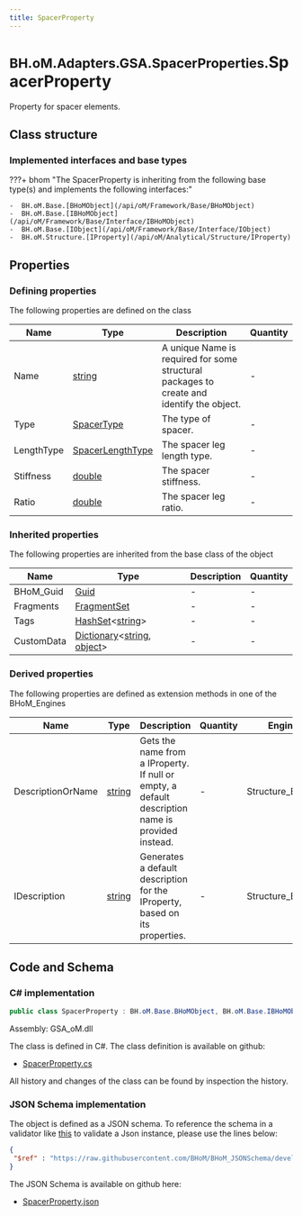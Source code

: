 ```yaml
---
title: SpacerProperty
---
```


# <small>BH.oM.Adapters.GSA.SpacerProperties.</small>**SpacerProperty**

Property for spacer elements.

## Class structure

### Implemented interfaces and base types

???+ bhom "The SpacerProperty is inheriting from the following base type(s) and implements the following interfaces:"

    -  BH.oM.Base.[BHoMObject](/api/oM/Framework/Base/BHoMObject)
    -  BH.oM.Base.[IBHoMObject](/api/oM/Framework/Base/Interface/IBHoMObject)
    -  BH.oM.Base.[IObject](/api/oM/Framework/Base/Interface/IObject)
    -  BH.oM.Structure.[IProperty](/api/oM/Analytical/Structure/IProperty)


## Properties



### Defining properties

The following properties are defined on the class

| Name             | Type             | Description      | Quantity         |
|------------------|------------------|------------------|------------------|
| Name | [string](https://learn.microsoft.com/en-us/dotnet/api/System.String?view=netstandard-2.0) | A unique Name is required for some structural packages to create and identify the object. | - |
| Type | [SpacerType](/api/oM/Adapter/Adapters/GSA/Enum/SpacerType) | The type of spacer. | - |
| LengthType | [SpacerLengthType](/api/oM/Adapter/Adapters/GSA/Enum/SpacerLengthType) | The spacer leg length type. | - |
| Stiffness | [double](https://learn.microsoft.com/en-us/dotnet/api/System.Double?view=netstandard-2.0) | The spacer stiffness. | - |
| Ratio | [double](https://learn.microsoft.com/en-us/dotnet/api/System.Double?view=netstandard-2.0) | The spacer leg ratio. | - |


### Inherited properties
The following properties are inherited from the base class of the object

| Name             | Type             | Description      | Quantity         |
|------------------|------------------|------------------|------------------|
| BHoM_Guid | [Guid](https://learn.microsoft.com/en-us/dotnet/api/System.Guid?view=netstandard-2.0) | - | - |
| Fragments | [FragmentSet](/api/oM/Framework/Base/FragmentSet) | - | - |
| Tags | [HashSet](https://learn.microsoft.com/en-us/dotnet/api/System.Collections.Generic.HashSet-1?view=netstandard-2.0)&lt;[string](https://learn.microsoft.com/en-us/dotnet/api/System.String?view=netstandard-2.0)&gt; | - | - |
| CustomData | [Dictionary](https://learn.microsoft.com/en-us/dotnet/api/System.Collections.Generic.Dictionary-2?view=netstandard-2.0)&lt;[string](https://learn.microsoft.com/en-us/dotnet/api/System.String?view=netstandard-2.0), [object](https://learn.microsoft.com/en-us/dotnet/api/System.Object?view=netstandard-2.0)&gt; | - | - |


### Derived properties

The following properties are defined as extension methods in one of the BHoM_Engines

| Name             | Type             | Description      | Quantity         | Engine           |
|------------------|------------------|------------------|------------------|------------------|
| DescriptionOrName | [string](https://learn.microsoft.com/en-us/dotnet/api/System.String?view=netstandard-2.0) | Gets the name from a IProperty. If null or empty, a default description name is provided instead. | - | Structure_Engine |
| IDescription | [string](https://learn.microsoft.com/en-us/dotnet/api/System.String?view=netstandard-2.0) | Generates a default description for the IProperty, based on its properties. | - | Structure_Engine |


## Code and Schema

### C# implementation

``` C# title="C#"
public class SpacerProperty : BH.oM.Base.BHoMObject, BH.oM.Base.IBHoMObject, BH.oM.Base.IObject, BH.oM.Structure.IProperty
```

Assembly: GSA_oM.dll

The class is defined in C#. The class definition is available on github:

- [SpacerProperty.cs](https://github.com/BHoM/GSA_Toolkit/blob/develop/GSA_oM/SpacerProperties\SpacerProperty.cs)

All history and changes of the class can be found by inspection the history.
### JSON Schema implementation

The object is defined as a JSON schema. To reference the schema in a validator like [this](https://www.jsonschemavalidator.net/) to validate a Json instance, please use the lines below:

``` json title="JSON Schema"
{
 "$ref" : "https://raw.githubusercontent.com/BHoM/BHoM_JSONSchema/develop/GSA_oM/SpacerProperties/SpacerProperty.json"
}
```

The JSON Schema is available on github here:

- [SpacerProperty.json](https://github.com/BHoM/BHoM_JSONSchema/blob/develop/GSA_oM/SpacerProperties/SpacerProperty.json)
